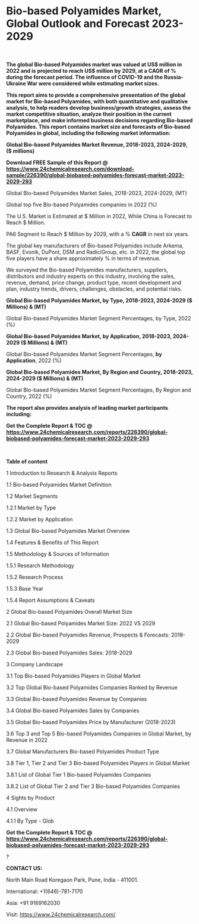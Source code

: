 <h1>Bio-based Polyamides Market, Global Outlook and Forecast 2023-2029</h1><br/><p><strong>The global Bio-based Polyamides market was valued at US$ million in 2022 and is projected to reach US$ million by 2029, at a <strong>CAGR</strong> of % during the forecast period. The influence of COVID-19 and the Russia-Ukraine War were considered while estimating market sizes.</strong></p>
 
 
 
 <p><strong>This report aims to provide a comprehensive presentation of the global market for Bio-based Polyamides, with both quantitative and qualitative analysis, to help readers develop business/growth strategies, assess the market competitive situation, analyze their position in the current marketplace, and make informed business decisions regarding Bio-based Polyamides. This report contains market size and forecasts of Bio-based Polyamides in global, including the following market information:</strong></p>
 
 
 
 <p><strong>Global Bio-based Polyamides Market Revenue, 2018-2023, 2024-2029, ($ millions)</strong></p>
 
 
 
 <div><b>Download FREE Sample of this Report @ <a href="https://www.24chemicalresearch.com/download-sample/226390/global-biobased-polyamides-forecast-market-2023-2029-293">https://www.24chemicalresearch.com/download-sample/226390/global-biobased-polyamides-forecast-market-2023-2029-293</a></b></div>
 
 
 
 <p>Global Bio-based Polyamides Market Sales, 2018-2023, 2024-2029, (MT)</p>
 
 
 
 <p>Global top five Bio-based Polyamides companies in 2022 (%)</p>
 
 
 
 <p>The U.S. Market is Estimated at $ Million in 2022, While China is Forecast to Reach $ Million.</p>
 
 
 
 <p>PA6 Segment to Reach $ Million by 2029, with a % <strong>CAGR</strong> in next six years.</p>
 
 
 
 <p>The global key manufacturers of Bio-based Polyamides include Arkema, BASF, Evonik, DuPont, DSM and RadiciGroup, etc. in 2022, the global top five players have a share approximately % in terms of revenue.</p>
 
 
 
 <p>We surveyed the Bio-based Polyamides manufacturers, suppliers, distributors and industry experts on this industry, involving the sales, revenue, demand, price change, product type, recent development and plan, industry trends, drivers, challenges, obstacles, and potential risks.</p>
 
 
 
 <p><strong>Global Bio-based Polyamides Market, by Type, 2018-2023, 2024-2029 ($ Millions) & (MT)</strong></p>
 
 
 
 <p>Global Bio-based Polyamides Market Segment Percentages, by Type, 2022 (%)</p>
 
 
 
 <p><strong>Global Bio-based Polyamides Market, <strong>by Application</strong>, 2018-2023, 2024-2029 ($ Millions) & (MT)</strong></p>
 
 
 
 <p>Global Bio-based Polyamides Market Segment Percentages, <strong>by Application</strong>, 2022 (%)</p>
 
 
 
 <p><strong>Global Bio-based Polyamides Market, By Region and Country, 2018-2023, 2024-2029 ($ Millions) & (MT)</strong></p>
 
 
 
 <p>Global Bio-based Polyamides Market Segment Percentages, By Region and Country, 2022 (%)</p>
 
 
 
 <p><strong>The report also provides analysis of leading market participants including:</strong></p>
 
 
 
 <div><b>Get the Complete Report & TOC @ <a href="https://www.24chemicalresearch.com/reports/226390/global-biobased-polyamides-forecast-market-2023-2029-293">https://www.24chemicalresearch.com/reports/226390/global-biobased-polyamides-forecast-market-2023-2029-293</a></b></div>
 
 
 
 <p><br />
 
 <b>Table of content</b></p>
 
 
 
 <p>1 Introduction to Research & Analysis Reports<br />
 
 1.1 Bio-based Polyamides Market Definition<br />
 
 1.2 Market Segments<br />
 
 1.2.1 Market by Type<br />
 
 1.2.2 Market by Application<br />
 
 1.3 Global Bio-based Polyamides Market Overview<br />
 
 1.4 Features & Benefits of This Report<br />
 
 1.5 Methodology & Sources of Information<br />
 
 1.5.1 Research Methodology<br />
 
 1.5.2 Research Process<br />
 
 1.5.3 Base Year<br />
 
 1.5.4 Report Assumptions & Caveats<br />
 
 2 Global Bio-based Polyamides Overall Market Size<br />
 
 2.1 Global Bio-based Polyamides Market Size: 2022 VS 2029<br />
 
 2.2 Global Bio-based Polyamides Revenue, Prospects & Forecasts: 2018-2029<br />
 
 2.3 Global Bio-based Polyamides Sales: 2018-2029<br />
 
 3 Company Landscape<br />
 
 3.1 Top Bio-based Polyamides Players in Global Market<br />
 
 3.2 Top Global Bio-based Polyamides Companies Ranked by Revenue<br />
 
 3.3 Global Bio-based Polyamides Revenue by Companies<br />
 
 3.4 Global Bio-based Polyamides Sales by Companies<br />
 
 3.5 Global Bio-based Polyamides Price by Manufacturer (2018-2023)<br />
 
 3.6 Top 3 and Top 5 Bio-based Polyamides Companies in Global Market, by Revenue in 2022<br />
 
 3.7 Global Manufacturers Bio-based Polyamides Product Type<br />
 
 3.8 Tier 1, Tier 2 and Tier 3 Bio-based Polyamides Players in Global Market<br />
 
 3.8.1 List of Global Tier 1 Bio-based Polyamides Companies<br />
 
 3.8.2 List of Global Tier 2 and Tier 3 Bio-based Polyamides Companies<br />
 
 4 Sights by Product<br />
 
 4.1 Overview<br />
 
 4.1.1 By Type - Glob</p>
 
 
 
 <div><b>Get the Complete Report & TOC @ <a href="https://www.24chemicalresearch.com/reports/226390/global-biobased-polyamides-forecast-market-2023-2029-293">https://www.24chemicalresearch.com/reports/226390/global-biobased-polyamides-forecast-market-2023-2029-293</a></b></div>
 
 
 
 <p>? </p>
 
 
 
 <p><b>CONTACT US:</b><br />
 
 North Main Road Koregaon Park, Pune, India - 411001.<br />
 
 International: +1(646)-781-7170<br />
 
 Asia: +91 9169162030<br />
 
 Visit: <a href="https://www.24chemicalresearch.com/">https://www.24chemicalresearch.com/</a></p>